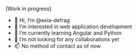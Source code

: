 [Work in progress]
- 👋 Hi, I’m @exia-defrag
- 👀 I’m interested in web application development
- 🌱 I’m currently learning Angular and Python
- 💞️ I’m not looking for any collaborations yet
- 📫 No method of contact as of now

<!---
exia-defrag/exia-defrag is a ✨ special ✨ repository because its `README.md` (this file) appears on your GitHub profile.
You can click the Preview link to take a look at your changes.
--->
